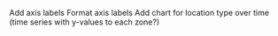 Add axis labels
Format axis labels
Add chart for location type over time (time series with y-values to each zone?)